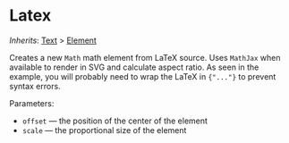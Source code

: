 # Latex

*Inherits*: [Text](/docs/Text) > [Element](/docs/Element)

Creates a new `Math` math element from LaTeX source. Uses `MathJax` when available to render in SVG and calculate aspect ratio. As seen in the example, you will probably need to wrap the LaTeX in `{"..."}` to prevent syntax errors.

Parameters:
- `offset` — the position of the center of the element
- `scale` — the proportional size of the element
